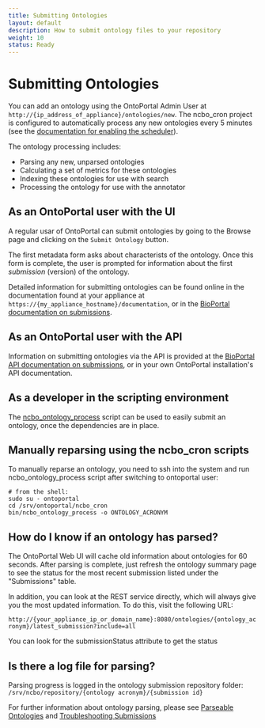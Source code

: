 ```yaml
---
title: Submitting Ontologies
layout: default
description: How to submit ontology files to your repository
weight: 10
status: Ready
---
```


# Submitting Ontologies

You can add an ontology using the OntoPortal Admin User at `http://{ip_address_of_appliance}/ontologies/new`.
The ncbo_cron project is configured to automatically process any new ontologies 
every 5 minutes (see the <a href="../../steps/initial_installation">documentation for enabling the scheduler</a>). 

The ontology processing includes:
* Parsing any new, unparsed ontologies
* Calculating a set of metrics for these ontologies
* Indexing these ontologies for use with search
* Processing the ontology for use with the annotator


## As an OntoPortal user with the UI

A regular usar of OntoPortal can submit ontologies by going to the Browse page
and clicking on the `Submit Ontology` button. 

The first metadata form asks about characterists of the ontology.
Once this form is complete, the user is prompted for information about 
the first _submission_ (version) of the ontology.

Detailed information for submitting ontologies can be found online
in the documentation found at your appliance at 
`https://{my_appliance_hostname}/documentation`,
or in the <a href="https://www.bioontology.org/wiki/BioPortal_Help#Submitting_an_ontology">BioPortal documentation on submissions</a>.

## As an OntoPortal user with the API

Information on submitting ontologies via the API is provided at the <a href="http://data.bioontology.org/documentation#OntologySubmission">BioPortal API documentation on submissions</a>, or in your own OntoPortal installation's API documentation.

## As a developer in the scripting environment

The <a href=" https://github.com/ncbo/ncbo_cron/blob/master/bin/ncbo_ontology_process">ncbo_ontology_process</a> script 
can be used to easily submit an ontology, once the dependencies are in place.

## Manually reparsing using the ncbo_cron scripts

To manually reparse an ontology, you need to ssh into the system and run ncbo_ontology_process script after switching to ontoportal user:

```
# from the shell:
sudo su - ontoportal
cd /srv/ontoportal/ncbo_cron
bin/ncbo_ontology_process -o ONTOLOGY_ACRONYM 

```

## How do I know if an ontology has parsed?

The OntoPortal Web UI will cache old information about ontologies for 60 seconds. After parsing is complete, just refresh the ontology summary page to see the status for the most recent submission listed under the "Submissions" table.

In addition, you can look at the REST service directly, which will always give you the most updated information. To do this, visit the following URL:

`http://{your_appliance_ip_or_domain_name}:8080/ontologies/{ontology_acronym}/latest_submission?include=all`

You can look for the submissionStatus attribute to get the status

## Is there a log file for parsing?

Parsing progress is logged in the ontology submission repository folder: `/srv/ncbo/repository/{ontology acronym}/{submission id}`

For further information about ontology parsing, 
please see <a href="../parseable_ontologies">Parseable Ontologies</a>
and <a href="../troubleshooting_submissions">Troubleshooting Submissions</a>

